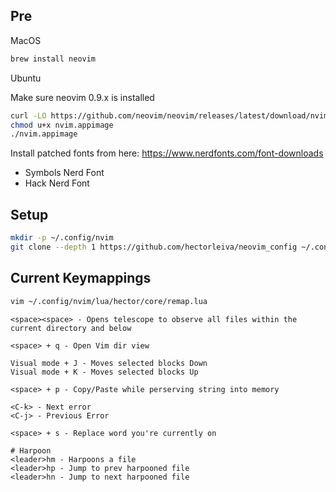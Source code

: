 ## Pre

MacOS

```bash
brew install neovim
```

Ubuntu

Make sure neovim 0.9.x is installed

```bash
curl -LO https://github.com/neovim/neovim/releases/latest/download/nvim.appimage
chmod u+x nvim.appimage
./nvim.appimage
```

Install patched fonts from here:
https://www.nerdfonts.com/font-downloads

- Symbols Nerd Font
- Hack Nerd Font

## Setup

```bash
mkdir -p ~/.config/nvim
git clone --depth 1 https://github.com/hectorleiva/neovim_config ~/.config/nvim
```

## Current Keymappings

```bash
vim ~/.config/nvim/lua/hector/core/remap.lua
```

```
<space><space> - Opens telescope to observe all files within the current directory and below

<space> + q - Open Vim dir view

Visual mode + J - Moves selected blocks Down
Visual mode + K - Moves selected blocks Up

<space> + p - Copy/Paste while perserving string into memory

<C-k> - Next error
<C-j> - Previous Error

<space> + s - Replace word you're currently on

# Harpoon
<leader>hm - Harpoons a file
<leader>hp - Jump to prev harpooned file
<leader>hn - Jump to next harpooned file
```
